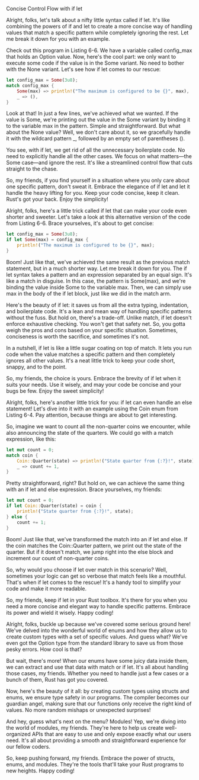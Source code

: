 Concise Control Flow with if let

Alright, folks, let's talk about a nifty little syntax called if let. It's like
combining the powers of if and let to create a more concise way of handling
values that match a specific pattern while completely ignoring the rest. Let me
break it down for you with an example.

Check out this program in Listing 6-6. We have a variable called config_max that
holds an Option<u8> value. Now, here's the cool part: we only want to execute
some code if the value is in the Some variant. No need to bother with the None
variant. Let's see how if let comes to our rescue:

```rust
let config_max = Some(3u8);
match config_max {
    Some(max) => println!("The maximum is configured to be {}", max),
    _ => (),
}
```
Look at that! In just a few lines, we've achieved what we wanted. If the value
is Some, we're printing out the value in the Some variant by binding it to the
variable max in the pattern. Simple and straightforward. But what about the None
value? Well, we don't care about it, so we gracefully handle it with the
wildcard pattern _, followed by an empty set of parentheses ().

You see, with if let, we get rid of all the unnecessary boilerplate code. No
need to explicitly handle all the other cases. We focus on what matters—the Some
case—and ignore the rest. It's like a streamlined control flow that cuts
straight to the chase.

So, my friends, if you find yourself in a situation where you only care about
one specific pattern, don't sweat it. Embrace the elegance of if let and let it
handle the heavy lifting for you. Keep your code concise, keep it clean. Rust's
got your back. Enjoy the simplicity!

Alright, folks, here's a little trick called if let that can make your code even
shorter and sweeter. Let's take a look at this alternative version of the code
from Listing 6-6. Brace yourselves, it's about to get concise:

```rust
let config_max = Some(3u8);
if let Some(max) = config_max {
    println!("The maximum is configured to be {}", max);
}
```

Boom! Just like that, we've achieved the same result as the previous match
statement, but in a much shorter way. Let me break it down for you. The if let
syntax takes a pattern and an expression separated by an equal sign. It's like a
match in disguise. In this case, the pattern is Some(max), and we're binding the
value inside Some to the variable max. Then, we can simply use max in the body
of the if let block, just like we did in the match arm.

Here's the beauty of if let: it saves us from all the extra typing, indentation,
and boilerplate code. It's a lean and mean way of handling specific patterns
without the fuss. But hold on, there's a trade-off. Unlike match, if let doesn't
enforce exhaustive checking. You won't get that safety net. So, you gotta weigh
the pros and cons based on your specific situation. Sometimes, conciseness is
worth the sacrifice, and sometimes it's not.

In a nutshell, if let is like a little sugar coating on top of match. It lets
you run code when the value matches a specific pattern and then completely
ignores all other values. It's a neat little trick to keep your code short,
snappy, and to the point.

So, my friends, the choice is yours. Embrace the brevity of if let when it suits
your needs. Use it wisely, and may your code be concise and your bugs be few.
Enjoy the sweet simplicity!

Alright, folks, here's another little trick for you: if let can even handle an
else statement! Let's dive into it with an example using the Coin enum from
Listing 6-4. Pay attention, because things are about to get interesting.

So, imagine we want to count all the non-quarter coins we encounter, while also
announcing the state of the quarters. We could go with a match expression, like
this:

```rust
let mut count = 0;
match coin {
    Coin::Quarter(state) => println!("State quarter from {:?}!", state),
    _ => count += 1,
}
```
Pretty straightforward, right? But hold on, we can achieve the same thing with
an if let and else expression. Brace yourselves, my friends:

```rust
let mut count = 0;
if let Coin::Quarter(state) = coin {
    println!("State quarter from {:?}!", state);
} else {
    count += 1;
}
```

Boom! Just like that, we've transformed the match into an if let and else. If
the coin matches the Coin::Quarter pattern, we print out the state of the
quarter. But if it doesn't match, we jump right into the else block and
increment our count of non-quarter coins.

So, why would you choose if let over match in this scenario? Well, sometimes
your logic can get so verbose that match feels like a mouthful. That's when if
let comes to the rescue! It's a handy tool to simplify your code and make it
more readable.

So, my friends, keep if let in your Rust toolbox. It's there for you when you
need a more concise and elegant way to handle specific patterns. Embrace its
power and wield it wisely. Happy coding!

Alright, folks, buckle up because we've covered some serious ground here! We've
delved into the wonderful world of enums and how they allow us to create custom
types with a set of specific values. And guess what? We've even got the
Option<T> type from the standard library to save us from those pesky errors. How
cool is that?

But wait, there's more! When our enums have some juicy data inside them, we can
extract and use that data with match or if let. It's all about handling those
cases, my friends. Whether you need to handle just a few cases or a bunch of
them, Rust has got you covered.

Now, here's the beauty of it all: by creating custom types using structs and
enums, we ensure type safety in our programs. The compiler becomes our guardian
angel, making sure that our functions only receive the right kind of values. No
more random mishaps or unexpected surprises!

And hey, guess what's next on the menu? Modules! Yep, we're diving into the
world of modules, my friends. They're here to help us create well-organized APIs
that are easy to use and only expose exactly what our users need. It's all about
providing a smooth and straightforward experience for our fellow coders.

So, keep pushing forward, my friends. Embrace the power of structs, enums, and
modules. They're the tools that'll take your Rust programs to new heights. Happy
coding!

